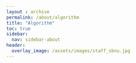```yaml
---
layout : archive
permalink: /about/algorithm
title: "Algorithm"
toc: true
sidebar:
  nav: sidebar-about
header:
  overlay_image: /assets/images/staff_sbnu.jpg
---
```

